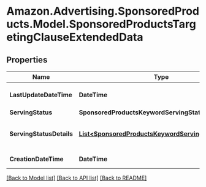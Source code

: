 # Amazon.Advertising.SponsoredProducts.Model.SponsoredProductsTargetingClauseExtendedData

## Properties

Name | Type | Description | Notes
------------ | ------------- | ------------- | -------------
**LastUpdateDateTime** | **DateTime** | Last updated date in ISO 8601. | [optional] 
**ServingStatus** | **SponsoredProductsKeywordServingStatus** |  | [optional] 
**ServingStatusDetails** | [**List&lt;SponsoredProductsKeywordServingStatusDetail&gt;**](SponsoredProductsKeywordServingStatusDetail.md) | The serving status reasons of the TargetingClause | [optional] 
**CreationDateTime** | **DateTime** | Creation date in ISO 8601. | [optional] 

[[Back to Model list]](../README.md#documentation-for-models) [[Back to API list]](../README.md#documentation-for-api-endpoints) [[Back to README]](../README.md)

